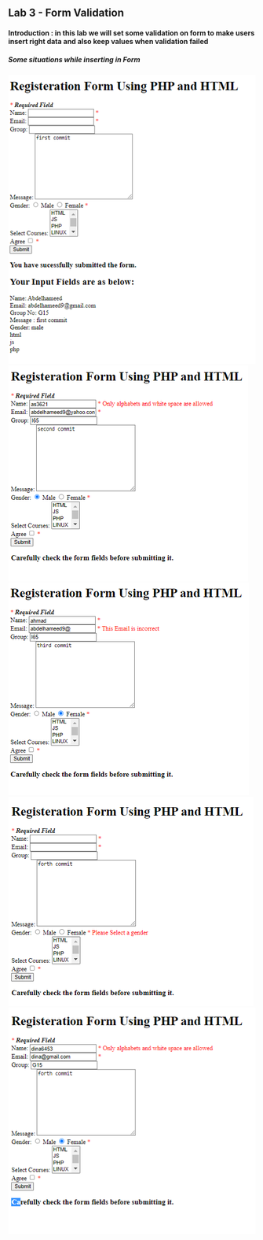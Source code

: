 ## Lab 3 - Form Validation

#### Introduction : in this lab we will set some validation on form to make users insert right data and also keep values when validation failed

##### Some situations while inserting in Form


![](images/1.png)
![](images/2.png)
![](images/3.png)
![](images/4.png)
![](images/5.png)
